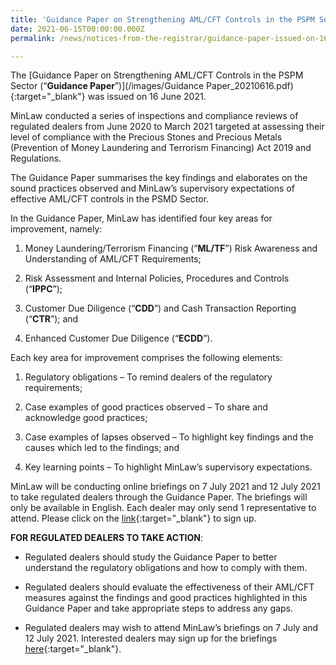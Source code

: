 ```yaml
---
title: 'Guidance Paper on Strengthening AML/CFT Controls in the PSPM Sector issued on 16 June 2021'
date: 2021-06-15T00:00:00.000Z
permalink: /news/notices-from-the-registrar/guidance-paper-issued-on-16-jun-2021

---
```


The [Guidance Paper on Strengthening AML/CFT Controls in the PSPM Sector (“**Guidance Paper**”)](/images/Guidance Paper_20210616.pdf){:target="_blank"} was issued on 16 June 2021.
 
MinLaw conducted a series of inspections and compliance reviews of regulated dealers from June 2020 to March 2021 targeted at assessing their level of compliance with the Precious Stones and Precious Metals (Prevention of Money Laundering and Terrorism Financing) Act 2019 and Regulations.

The Guidance Paper summarises the key findings and elaborates on the sound practices observed and MinLaw’s supervisory expectations of effective AML/CFT controls in the PSMD Sector.  

In the Guidance Paper, MinLaw has identified four key areas for improvement, namely:

1. Money Laundering/Terrorism Financing (“**ML/TF**”) Risk Awareness and Understanding of AML/CFT Requirements;

2. Risk Assessment and Internal Policies, Procedures and Controls (“**IPPC**”);

3. Customer Due Diligence (“**CDD**”) and Cash Transaction Reporting (“**CTR**”); and

4. Enhanced Customer Due Diligence (“**ECDD**”).

Each key area for improvement comprises the following elements:

1. Regulatory obligations – To remind dealers of the regulatory requirements;

2. Case examples of good practices observed – To share and acknowledge good practices;

3. Case examples of lapses observed – To highlight key findings and the causes which led to the findings; and

4. Key learning points – To highlight MinLaw’s supervisory expectations.

MinLaw will be conducting online briefings on 7 July 2021 and 12 July 2021 to take regulated dealers through the Guidance Paper. The briefings will only be available in English. Each dealer may only send 1 representative to attend. Please click on the [link](https://go.gov.sg/pspm-guidance-paper-2021){:target="_blank"} to sign up.

**FOR REGULATED DEALERS TO TAKE ACTION**:

- Regulated dealers should study the Guidance Paper to better understand the regulatory obligations and how to comply with them.

- Regulated dealers should evaluate the effectiveness of their AML/CFT measures against the findings and good practices highlighted in this Guidance Paper and take appropriate steps to address any gaps.

- Regulated dealers may wish to attend MinLaw’s briefings on 7 July and 12 July 2021. Interested dealers may sign up for the briefings [here](https://go.gov.sg/pspm-guidance-paper-2021){:target="_blank"}.
